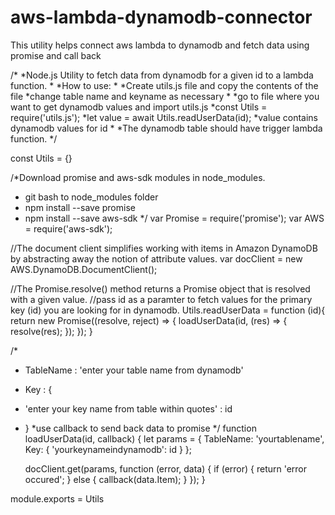 # aws-lambda-dynamodb-connector
This utility helps connect aws lambda to dynamodb and fetch data using promise and call back 


/*
*Node.js Utility to fetch data from dynamodb for a given id to a lambda function.
*
*How to use:
*
*Create utils.js file and copy the contents of the file
*change table name and keyname as necessary
*
*go to file where you want to get dynamodb values and import utils.js
*const Utils = require('utils.js');
*let value = await Utils.readUserData(id);
*value contains dynamodb values for id 
*
*The dynamodb table should have trigger lambda function.
*/

const Utils = {}

/*Download promise and aws-sdk modules in node_modules.
* git bash to node_modules folder
* npm install --save promise
* npm install --save aws-sdk
*/
var Promise = require('promise');
var AWS = require('aws-sdk');

//The document client simplifies working with items in Amazon DynamoDB by abstracting away the notion of attribute values.
var docClient = new AWS.DynamoDB.DocumentClient();

//The Promise.resolve() method returns a Promise object that is resolved with a given value.
//pass id as a paramter to fetch values for the primary key (id) you are looking for in dynamodb.
Utils.readUserData = function (id){
    return new Promise((resolve, reject) => {
        loadUserData(id, (res) => {
            resolve(res);
      });
    });
  }

  /*
  * TableName : 'enter your table name from dynamodb'
  * Key : {
  *    'enter your key name from table within quotes' : id
  * }
  *use callback to send back data to promise
  */
  function loadUserData(id, callback) {
    let params = {
        TableName: 'yourtablename',
        Key: {
            'yourkeynameindynamodb': id
        }
    };
  
    docClient.get(params, function (error, data) {
        if (error) {
            return 'error occured';
        } 
        else { 
            callback(data.Item);
        }
    });
  }

  module.exports = Utils
